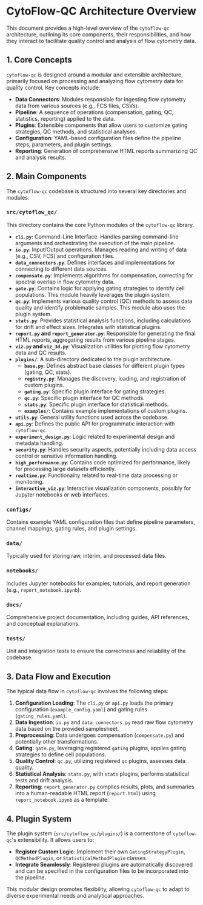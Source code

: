 # CytoFlow-QC Architecture Overview

This document provides a high-level overview of the `cytoflow-qc` architecture, outlining its core components, their responsibilities, and how they interact to facilitate quality control and analysis of flow cytometry data.

## 1. Core Concepts

`cytoflow-qc` is designed around a modular and extensible architecture, primarily focused on processing and analyzing flow cytometry data for quality control. Key concepts include:

*   **Data Connectors**: Modules responsible for ingesting flow cytometry data from various sources (e.g., FCS files, CSVs).
*   **Pipeline**: A sequence of operations (compensation, gating, QC, statistics, reporting) applied to the data.
*   **Plugins**: Extensible components that allow users to customize gating strategies, QC methods, and statistical analyses.
*   **Configuration**: YAML-based configuration files define the pipeline steps, parameters, and plugin settings.
*   **Reporting**: Generation of comprehensive HTML reports summarizing QC and analysis results.

## 2. Main Components

The `cytoflow-qc` codebase is structured into several key directories and modules:

### `src/cytoflow_qc/`

This directory contains the core Python modules of the `cytoflow-qc` library.

*   **`cli.py`**: Command-Line Interface. Handles parsing command-line arguments and orchestrating the execution of the main pipeline.
*   **`io.py`**: Input/Output operations. Manages reading and writing of data (e.g., CSV, FCS) and configuration files.
*   **`data_connectors.py`**: Defines interfaces and implementations for connecting to different data sources.
*   **`compensate.py`**: Implements algorithms for compensation, correcting for spectral overlap in flow cytometry data.
*   **`gate.py`**: Contains logic for applying gating strategies to identify cell populations. This module heavily leverages the plugin system.
*   **`qc.py`**: Implements various quality control (QC) methods to assess data quality and identify problematic samples. This module also uses the plugin system.
*   **`stats.py`**: Provides statistical analysis functions, including calculations for drift and effect sizes. Integrates with statistical plugins.
*   **`report.py` and `report_generator.py`**: Responsible for generating the final HTML reports, aggregating results from various pipeline stages.
*   **`viz.py` and `viz_3d.py`**: Visualization utilities for plotting flow cytometry data and QC results.
*   **`plugins/`**: A sub-directory dedicated to the plugin architecture.
    *   **`base.py`**: Defines abstract base classes for different plugin types (gating, QC, stats).
    *   **`registry.py`**: Manages the discovery, loading, and registration of custom plugins.
    *   **`gating.py`**: Specific plugin interface for gating strategies.
    *   **`qc.py`**: Specific plugin interface for QC methods.
    *   **`stats.py`**: Specific plugin interface for statistical methods.
    *   **`examples/`**: Contains example implementations of custom plugins.
*   **`utils.py`**: General utility functions used across the codebase.
*   **`api.py`**: Defines the public API for programmatic interaction with `cytoflow-qc`.
*   **`experiment_design.py`**: Logic related to experimental design and metadata handling.
*   **`security.py`**: Handles security aspects, potentially including data access control or sensitive information handling.
*   **`high_performance.py`**: Contains code optimized for performance, likely for processing large datasets efficiently.
*   **`realtime.py`**: Functionality related to real-time data processing or monitoring.
*   **`interactive_viz.py`**: Interactive visualization components, possibly for Jupyter notebooks or web interfaces.

### `configs/`

Contains example YAML configuration files that define pipeline parameters, channel mappings, gating rules, and plugin settings.

### `data/`

Typically used for storing raw, interim, and processed data files.

### `notebooks/`

Includes Jupyter notebooks for examples, tutorials, and report generation (e.g., `report_notebook.ipynb`).

### `docs/`

Comprehensive project documentation, including guides, API references, and conceptual explanations.

### `tests/`

Unit and integration tests to ensure the correctness and reliability of the codebase.

## 3. Data Flow and Execution

The typical data flow in `cytoflow-qc` involves the following steps:

1.  **Configuration Loading**: The `cli.py` or `api.py` loads the primary configuration (`example_config.yaml`) and gating rules (`gating_rules.yaml`).
2.  **Data Ingestion**: `io.py` and `data_connectors.py` read raw flow cytometry data based on the provided samplesheet.
3.  **Preprocessing**: Data undergoes compensation (`compensate.py`) and potentially other transformations.
4.  **Gating**: `gate.py`, leveraging registered `gating` plugins, applies gating strategies to define cell populations.
5.  **Quality Control**: `qc.py`, utilizing registered `qc` plugins, assesses data quality.
6.  **Statistical Analysis**: `stats.py`, with `stats` plugins, performs statistical tests and drift analysis.
7.  **Reporting**: `report_generator.py` compiles results, plots, and summaries into a human-readable HTML report (`report.html`) using `report_notebook.ipynb` as a template.

## 4. Plugin System

The plugin system (`src/cytoflow_qc/plugins/`) is a cornerstone of `cytoflow-qc`'s extensibility. It allows users to:

*   **Register Custom Logic**: Implement their own `GatingStrategyPlugin`, `QCMethodPlugin`, or `StatisticalMethodPlugin` classes.
*   **Integrate Seamlessly**: Registered plugins are automatically discovered and can be specified in the configuration files to be incorporated into the pipeline.

This modular design promotes flexibility, allowing `cytoflow-qc` to adapt to diverse experimental needs and analytical approaches.

